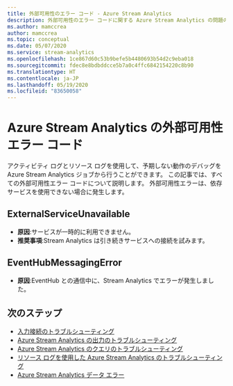 ```yaml
---
title: 外部可用性のエラー コード - Azure Stream Analytics
description: 外部可用性のエラー コードに関する Azure Stream Analytics の問題のトラブルシューティングを行います。
ms.author: mamccrea
author: mamccrea
ms.topic: conceptual
ms.date: 05/07/2020
ms.service: stream-analytics
ms.openlocfilehash: 1ce867d60c53b9befe5b4480693b54d2c9eba018
ms.sourcegitcommit: fdec8e8bdbddcce5b7a0c4ffc6842154220c8b90
ms.translationtype: HT
ms.contentlocale: ja-JP
ms.lasthandoff: 05/19/2020
ms.locfileid: "83650058"
---
```

# <a name="azure-stream-analytics-external-availability-error-codes"></a>Azure Stream Analytics の外部可用性エラー コード

アクティビティ ログとリソース ログを使用して、予期しない動作のデバッグを Azure Stream Analytics ジョブから行うことができます。 この記事では、すべての外部可用性エラー コードについて説明します。 外部可用性エラーは、依存サービスを使用できない場合に発生します。

## <a name="externalserviceunavailable"></a>ExternalServiceUnavailable

* **原因**:サービスが一時的に利用できません。
* **推奨事項**:Stream Analytics は引き続きサービスへの接続を試みます。

## <a name="eventhubmessagingerror"></a>EventHubMessagingError

* **原因**:EventHub との通信中に、Stream Analytics でエラーが発生しました。 


## <a name="next-steps"></a>次のステップ

* [入力接続のトラブルシューティング](stream-analytics-troubleshoot-input.md)
* [Azure Stream Analytics の出力のトラブルシューティング](stream-analytics-troubleshoot-output.md)
* [Azure Stream Analytics のクエリのトラブルシューティング](stream-analytics-troubleshoot-query.md)
* [リソース ログを使用した Azure Stream Analytics のトラブルシューティング](stream-analytics-job-diagnostic-logs.md)
* [Azure Stream Analytics データ エラー](data-errors.md)
